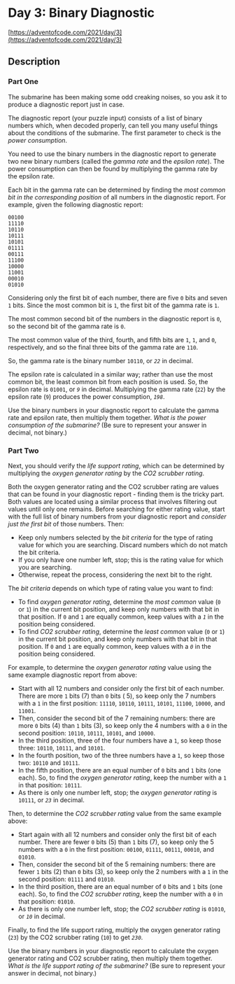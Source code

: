 # Day 3: Binary Diagnostic

[https://adventofcode.com/2021/day/3](https://adventofcode.com/2021/day/3)

## Description

### Part One

The submarine has been making some <span title="Turns out oceans are heavy.">odd creaking noises</span>, so you ask it
to produce a diagnostic report just in case.

The diagnostic report (your puzzle input) consists of a list of binary numbers which, when decoded properly, can tell
you many useful things about the conditions of the submarine. The first parameter to check is the _power consumption_.

You need to use the binary numbers in the diagnostic report to generate two new binary numbers (called the _gamma rate_
and the _epsilon rate_). The power consumption can then be found by multiplying the gamma rate by the epsilon rate.

Each bit in the gamma rate can be determined by finding the _most common bit in the corresponding position_ of all
numbers in the diagnostic report. For example, given the following diagnostic report:

    00100
    11110
    10110
    10111
    10101
    01111
    00111
    11100
    10000
    11001
    00010
    01010

Considering only the first bit of each number, there are five `0` bits and seven `1` bits. Since the most common bit
is `1`, the first bit of the gamma rate is `1`.

The most common second bit of the numbers in the diagnostic report is `0`, so the second bit of the gamma rate is `0`.

The most common value of the third, fourth, and fifth bits are `1`, `1`, and `0`, respectively, and so the final three
bits of the gamma rate are `110`.

So, the gamma rate is the binary number `10110`, or _`22`_ in decimal.

The epsilon rate is calculated in a similar way; rather than use the most common bit, the least common bit from each
position is used. So, the epsilon rate is `01001`, or _`9`_ in decimal. Multiplying the gamma rate (`22`) by the epsilon
rate (`9`) produces the power consumption, _`198`_.

Use the binary numbers in your diagnostic report to calculate the gamma rate and epsilon rate, then multiply them
together. _What is the power consumption of the submarine?_ (Be sure to represent your answer in decimal, not binary.)

### Part Two

Next, you should verify the _life support rating_, which can be determined by multiplying the _oxygen generator rating_
by the _CO2 scrubber rating_.

Both the oxygen generator rating and the CO2 scrubber rating are values that can be found in your diagnostic report -
finding them is the tricky part. Both values are located using a similar process that involves filtering out values
until only one remains. Before searching for either rating value, start with the full list of binary numbers from your
diagnostic report and _consider just the first bit_ of those numbers. Then:

* Keep only numbers selected by the _bit criteria_ for the type of rating value for which you are searching. Discard
  numbers which do not match the bit criteria.
* If you only have one number left, stop; this is the rating value for which you are searching.
* Otherwise, repeat the process, considering the next bit to the right.

The _bit criteria_ depends on which type of rating value you want to find:

* To find _oxygen generator rating_, determine the _most common_ value (`0` or `1`) in the current bit position, and
  keep only numbers with that bit in that position. If `0` and `1` are equally common, keep values with a _`1`_ in the
  position being considered.
* To find _CO2 scrubber rating_, determine the _least common_ value (`0` or `1`) in the current bit position, and keep
  only numbers with that bit in that position. If `0` and `1` are equally common, keep values with a _`0`_ in the
  position being considered.

For example, to determine the _oxygen generator rating_ value using the same example diagnostic report from above:

* Start with all 12 numbers and consider only the first bit of each number. There are more `1` bits (7) than `0` bits (
  5), so keep only the 7 numbers with a `1` in the first position: `11110`, `10110`, `10111`, `10101`, `11100`, `10000`,
  and `11001`.
* Then, consider the second bit of the 7 remaining numbers: there are more `0` bits (4) than `1` bits (3), so keep only
  the 4 numbers with a `0` in the second position: `10110`, `10111`, `10101`, and `10000`.
* In the third position, three of the four numbers have a `1`, so keep those three: `10110`, `10111`, and `10101`.
* In the fourth position, two of the three numbers have a `1`, so keep those two: `10110` and `10111`.
* In the fifth position, there are an equal number of `0` bits and `1` bits (one each). So, to find the _oxygen
  generator rating_, keep the number with a `1` in that position: `10111`.
* As there is only one number left, stop; the _oxygen generator rating_ is `10111`, or _`23`_ in decimal.

Then, to determine the _CO2 scrubber rating_ value from the same example above:

* Start again with all 12 numbers and consider only the first bit of each number. There are fewer `0` bits (5) than `1`
  bits (7), so keep only the 5 numbers with a `0` in the first position: `00100`, `01111`, `00111`, `00010`,
  and `01010`.
* Then, consider the second bit of the 5 remaining numbers: there are fewer `1` bits (2) than `0` bits (3), so keep only
  the 2 numbers with a `1` in the second position: `01111` and `01010`.
* In the third position, there are an equal number of `0` bits and `1` bits (one each). So, to find the _CO2 scrubber
  rating_, keep the number with a `0` in that position: `01010`.
* As there is only one number left, stop; the _CO2 scrubber rating_ is `01010`, or _`10`_ in decimal.

Finally, to find the life support rating, multiply the oxygen generator rating (`23`) by the CO2 scrubber rating (`10`)
to get _`230`_.

Use the binary numbers in your diagnostic report to calculate the oxygen generator rating and CO2 scrubber rating, then
multiply them together. _What is the life support rating of the submarine?_ (Be sure to represent your answer in
decimal, not binary.)
